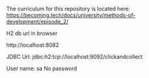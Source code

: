 The curriculum for this repository is located here: https://becoming.tech/docs/university/methods-of-development/episode_2/

H2 db url in browser

http://localhost:8082

JDBC Url: jdbc:h2:tcp://localhost:9092/clickandcollect
 
User name: sa
No password 